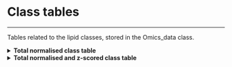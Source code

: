Class tables
=======================
---

Tables related to the lipid classes, stored in the Omics_data class.  
<details>
<summary><b> Total normalised class table </b></summary>

A class table is produced by getting all the lipid classes from the lipidomics total normalised table to total lipids to obtain a sample x lipid class table. For each sample, the class value is calculated by summing the values of the lipid species of that class in that sample. NA values are imputed by 0.  
```
Omics_data$tables$data_class_table
```
</details>

<details>
<summary><b> Total normalised and z-scored class table </b></summary>

```
Omics_data$tables$data_class_table_z_scored
```
</details>

